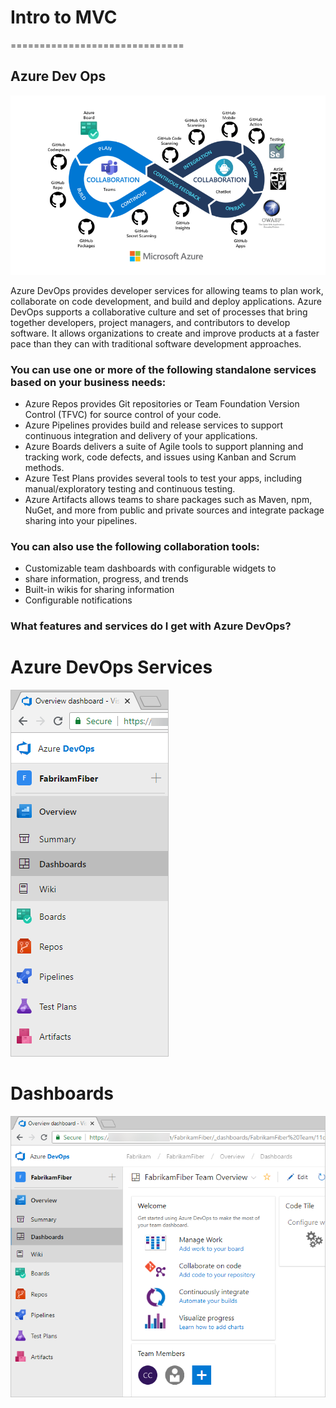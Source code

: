 # Intro to MVC



==============================

## Azure Dev Ops
![](1.0.png)

Azure DevOps provides developer services for allowing teams to plan work, collaborate on code development, and build and deploy applications. Azure DevOps supports a collaborative culture and set of processes that bring together developers, project managers, and contributors to develop software. It allows organizations to create and improve products at a faster pace than they can with traditional software development approaches.
### You can use one or more of the following standalone services based on your business needs:
 - Azure Repos provides Git repositories or Team Foundation Version Control (TFVC) for source control of your code.
 - Azure Pipelines provides build and release services to support continuous integration and delivery of your applications. 
 - Azure Boards delivers a suite of Agile tools to support planning and tracking work, code defects, and issues using Kanban and Scrum methods. 
 - Azure Test Plans provides several tools to test your apps, including manual/exploratory testing and continuous testing.
 - Azure Artifacts allows teams to share packages such as Maven, npm, NuGet, and more from public and private sources and integrate package sharing into your pipelines.


### You can also use the following collaboration tools:

 - Customizable team dashboards with configurable widgets to 
 - share information, progress, and trends
 - Built-in wikis for sharing information
 - Configurable notifications

### What features and services do I get with Azure DevOps?
 # Azure DevOps Services 
![](2.0.png)
 # Dashboards
![](3.0.png)